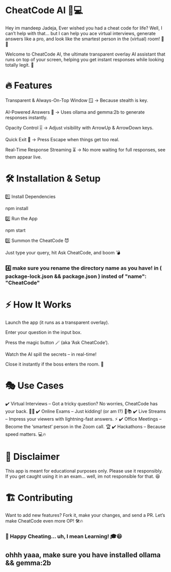# CheatCode AI 🤖💻
Hey im mandeep Jadeja,
Ever wished you had a cheat code for life? Well, I can’t help with that... but I can help you ace virtual interviews, generate answers like a pro, and look like the smartest person in the (virtual) room! 🎩✨

Welcome to CheatCode AI, the ultimate transparent overlay AI assistant that runs on top of your screen, helping you get instant responses while looking totally legit. 🚀

# 🔥 Features

Transparent & Always-On-Top Window 🪟 → Because stealth is key.

AI-Powered Answers 🧠 → Uses ollama and gemma:2b to generate responses instantly.

Opacity Control 🎚️ → Adjust visibility with ArrowUp & ArrowDown keys.

Quick Exit 💨 → Press Escape when things get too real.

Real-Time Response Streaming ⏳ → No more waiting for full responses, see them appear live.

# 🛠️ Installation & Setup

1️⃣ Install Dependencies

npm install

2️⃣ Run the App

npm start

3️⃣ Summon the CheatCode 😈

Just type your query, hit Ask CheatCode, and boom 💣

### 4️⃣ make sure you rename the directory name as you have! in ( package-lock.json && package.json ) insted of "name": "CheatCode"


# ⚡ How It Works

Launch the app (it runs as a transparent overlay).

Enter your question in the input box.

Press the magic button 🪄 (aka ‘Ask CheatCode’).

Watch the AI spill the secrets – in real-time!

Close it instantly if the boss enters the room. 🚪

# 🎭 Use Cases

✔️ Virtual Interviews – Got a tricky question? No worries, CheatCode has your back. 🎤💼 ✔️ Online Exams – Just kidding! (or am I?) 👀📚 ✔️ Live Streams – Impress your viewers with lightning-fast answers. ⚡ ✔️ Office Meetings – Become the ‘smartest’ person in the Zoom call. 🏆 ✔️ Hackathons – Because speed matters. 💻🔥

# 🚨 Disclaimer

This app is meant for educational purposes only. Please use it responsibly. If you get caught using it in an exam... well, im not responsible for that. 😆

# 🏗️ Contributing

Want to add new features? Fork it, make your changes, and send a PR. Let’s make CheatCode even more OP! 🛠️🔥


### 🚀 Happy Cheating... uh, I mean Learning! 🎓😆

## ohhh yaaa, make sure you have installed ollama  && gemma:2b 


